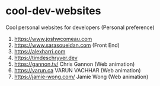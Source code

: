 # cool-dev-websites
Cool personal websites for developers (Personal preference) 

1. https://www.joshwcomeau.com
2. https://www.sarasoueidan.com (Front End)
3. https://alexharri.com
4. https://timdeschryver.dev
5. https://gannon.tv/ Chris Gannon (Web animation)
6. https://varun.ca VARUN VACHHAR (Web animation)
7. https://jamie-wong.com/ Jamie Wong (Web animation)
